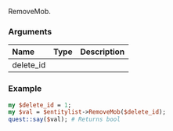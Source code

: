 RemoveMob.
### Arguments
**Name**|**Type**|**Description**
:---|:---|:---
delete_id||

### Example

```perl
my $delete_id = 1;
my $val = $entitylist->RemoveMob($delete_id);
quest::say($val); # Returns bool
```